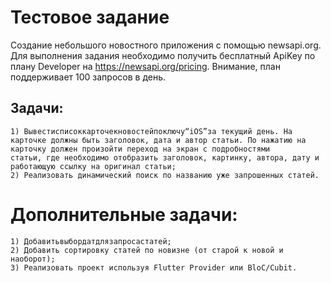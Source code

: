 # Тестовое задание
Создание небольшого новостного приложения с помощью newsapi.org.
Для выполнения задания необходимо получить бесплатный ApiKey по плану Developer на https://newsapi.org/pricing. Внимание, план поддерживает 100 запросов в день.
## Задачи:
    1) Вывестисписоккарточекновостейпоключу“iOS”за текущий день. На карточке должны быть заголовок, дата и автор статьи. По нажатию на карточку должен произойти переход на экран с подробностями        статьи, где необходимо отобразить заголовок, картинку, автора, дату и работающую ссылку на оригинал статьи;
    2) Реализовать динамический поиск по названию уже запрошенных статей.
#  Дополнительные задачи:
    1) Добавитьвыбордатдлязапросастатей;
    2) Добавить сортировку статей по новизне (от старой к новой и наоборот);
    3) Реализовать проект используя Flutter Provider или BloC/Cubit.
